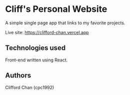 # Cliff's Personal Website

A simple single page app that links to my favorite projects.

Live site: https://clifford-chan.vercel.app

## Technologies used

Front-end written using React.

## Authors

Clifford Chan (cpc1992)
